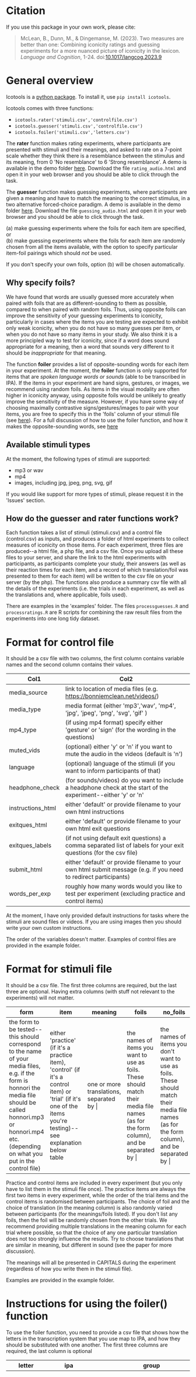 # Citation

If you use this package in your own work, please cite:

> McLean, B., Dunn, M., & Dingemanse, M. (2023). Two measures are better than one: Combining iconicity ratings and guessing experiments for a more nuanced picture of iconicity in the lexicon. *Language and Cognition*, 1-24. doi:[10.1017/langcog.2023.9](https://doi.org/10.1017/langcog.2023.9)

# General overview

Icotools is a [python package](https://pypi.org/project/icotools/). To install it, use `pip install icotools`.

Icotools comes with three functions:

- `icotools.rater('stimuli.csv','controlfile.csv')`
- `icotools.guesser('stimuli.csv','controlfile.csv')`
- `icotools.foiler('stimuli.csv','letters.csv')` 

The **rater** function makes rating experiments, where participants are presented with stimuli and their meanings, and asked to rate on a 7-point scale whether they think there is a resemblance between the stimulus and its meaning, from 0 'No resemblance' to 6 'Strong resemblance'. A demo is available in the demo folder [here](https://github.com/BonnieMcLean/IcoTools/tree/main/demo). Download the file `rating_audio.html` and open it in your web browser and you should be able to click through the task.

The **guesser** function makes guessing experiments, where participants are given a meaning and have to match the meaning to the correct stimulus, in a two alternative forced-choice paradigm. A demo is available in the demo folder [here](https://github.com/BonnieMcLean/IcoTools/tree/main/demo). Download the file `guessing_audio.html` and open it in your web browser and you should be able to click through the task.

(a) make guessing experiments where the foils for each item are specified, or   
(b) make guessing experiments where the foils for each item are randomly chosen from all the items available, with the option to specify particular item-foil pairings which should *not* be used.

If you don't specify your own foils, option (b) will be chosen automatically.

## Why specify foils?

We have found that words are usually guessed more accurately when paired with foils that are as different-sounding to them as possible, compared to when paired with random foils. Thus, using opposite foils can improve the sensitivity of your guessing experiments to iconicity, particularly in cases where the items you are testing are expected to exhibit only weak iconicity, when you do not have so many guesses per item, or when you do not have so many items in your study. We also think it is a more principled way to test for iconicity, since if a word does sound appropriate for a meaning, then a word that sounds very different to it should be *inappropriate* for that meaning. 

The function **foiler** provides a list of opposite-sounding words for each item in your experiment. At the moment, the **foiler** function is only supported for items that are *spoken language words or sounds* (able to be transcribed in IPA). If the items in your experiment are hand signs, gestures, or images, we recommend using random foils. As items in the visual modality are often higher in iconicity anyway, using opposite foils would be unlikely to greatly improve the sensitivity of the measure. However, if you have some way of choosing maximally contrastive signs/gestures/images to pair with your items, you are free to specify this in the 'foils' column of your stimuli file (see [here](#Format-for-stimuli-file)). For a full discussion of how to use the foiler function, and how it makes the opposite-sounding words, see [here](#instructions-for-using-the-foiler-function)

## Available stimuli types

At the moment, the following types of stimuli are supported:

- mp3 or wav 
- mp4
- images, including jpg, jpeg, png, svg, gif 

If you would like support for more types of stimuli, please request it in the 'Issues' section.

## How do the guesser and rater functions work? 

Each function takes a list of stimuli (stimuli.csv) and a control file (control.csv) as inputs, and produces a folder of html experiments to collect measures of iconicity on those items. For each experiment, three files are produced--a html file, a php file, and a csv file. Once you upload all these files to your server, and share the link to the html experiments with participants, as participants complete your study, their answers (as well as their reaction times for each item, and a record of which translation/foil was presented to them for each item) will be written to the csv file on your server (by the php). The functions also produce a summary csv file with all the details of the experiments (i.e. the trials in each experiment, as well as the translations and, where applicable, foils used).

There are examples in the 'examples' folder. The files `processguesses.R` and `processratings.R` are R scripts for combining the raw result files from the experiments into one long tidy dataset. 

# Format for control file

It should be a csv file with two columns, the first column contains variable names and the second column contains their values.

|Col1             |Col2                                                                                                             |
|-----------------|-----------------------------------------------------------------------------------------------------------------|
|media_source     |link to location of media files (e.g. https://bonniemclean.net/videos/)                                          |
|media_type       |media format (either 'mp3','wav', 'mp4', 'jpg', 'jpeg', 'png', 'svg', 'gif' )                                    |                                         
|mp4_type         |(if using mp4 format) specify either 'gesture' or 'sign' (for the wording in the questions)                      |
|muted_vids       |(optional) either 'y' or 'n' if you want to mute the audio in the videos (default is 'n')                        |
|language         |(optional) language of the stimuli (if you want to inform participants of that)                                  |
|headphone_check  |(for sounds/videos) do you want to include a headphone check at the start of the experiment--either 'y' or 'n'   |                                         
|instructions_html|either 'default' or provide filename to your own html instructions                                               |       
|exitques_html    |either 'default' or provide filename to your own html exit questions                                             |  
|exitques_labels  |(if not using default exit questions) a comma separated list of labels for your exit questions (for the csv file)|
|submit_html      |either 'default' or provide filename to your own html submit message (e.g. if you need to redirect participants) |
|words_per_exp    |roughly how many words would you like to test per experiment (excluding practice and control items)              |      

At the moment, I have only provided default instructions for tasks where the stimuli are sound files or videos. If you are using images then you should write your own custom instructions. 

The order of the variables doesn't matter.
Examples of control files are provided in the example folder.

# Format for stimuli file
It should be a csv file. The first three columns are required, but the last three are optional. Having extra columns (with stuff not relevant to the experiments) will not matter.

| form                                                         | item                                                         | meaning                                   | foils                                                        | no_foils                                                     | iconic                                                       |
| ------------------------------------------------------------ | ------------------------------------------------------------ | ----------------------------------------- | ------------------------------------------------------------ | ------------------------------------------------------------ | ------------------------------------------------------------ |
| the form to be tested--this should correspond to the name of your media files, e.g. if the form is honnori the media file should be called honnori.mp3 or honnori.mp4 etc. (depending on what you put in the control file) | either 'practice' (if it's a practice item), 'control' (if it's a control item) or 'trial' (if it's one of the items you're testing)--see explanation below table | one or more translations, separated by \| | the names of items you want to use as foils. These should match their media file names (as for the form column), and be separated by \| | the names of items you don't want to use as foils. These should match their media file names (as for the form column), and be separated by \| | if you want to have a roughly equal number of possibly iconic vs possibly not iconic words in each experiment, indicate your hypothesis about iconicity 'y' or 'n' here |

Practice and control items are included in every experiment (but you only have to list them in the stimuli file once). The practice items are always the first two items in every experiment, while the order of the trial items and the control items is randomised between participants. The choice of foil and the choice of translation (in the meaning column) is also randomly varied between participants (for the meanings/foils listed). If you don't list any foils, then the foil will be randomly chosen from the other trials. We recommend providing multiple translations in the meaning column for each trial where possible, so that the choice of any one particular translation does not too strongly influence the results. Try to choose translations that are similar in meaning, but different in sound (see the paper for more discussion). 

The meanings will all be presented in CAPITALS during the experiment (regardless of how you write them in the stimuli file).

Examples are provided in the example folder.

# Instructions for using the foiler() function

To use the foiler function, you need to provide a csv file that shows how the letters in the transcription system that you use map to IPA, and how they should be substituted with one another. The first three columns are required, the last column is optional

| letter                                                       | ipa                                                          | group                                                        | substitute                                                   |
| ------------------------------------------------------------ | ------------------------------------------------------------ | ------------------------------------------------------------ | ------------------------------------------------------------ |
| the letters used for writing the words in your experiments (as in the 'form' column of the stimuli file). These can be single characters or digraphs, but please do not use three or more characters for a single sound | the IPA representation of the sound denoted by those letters | the name of the sound group to which that sound belongs. Sounds in the same group will be freely substituted for one another when building foils. To avoid the foils sounding too strange, we recommend at least having vowels and consonants in separate groups. The names you use for your sound groups are not important (they can be anything). See the example at 'examples/foilerexamples/japsounds.csv' | if you do not want foiler() to decide which sounds to substitute for that sound, but wish to specify your own substitutions, you can do that here. Separate multiple sounds with \|. We recommend doing this with vowels if the language you are working with has only a small vowel inventory, as the foiler picks at least three sounds to substitute for each sound, so if there's not that many vowels to choose from some of the substitute vowels chosen could be quite similar to the original vowel. When working with small vowel inventories, we recommend specifying just one or two vowels to substitute, and choosing them by taking the vowel that you get when rotating the vowel space 180 degrees clockwise or anticlockwise (see discussion below) |

## How does foiler make the foils?

See the code in 'icotools/foiler.py'. We can walk through an example with the word *fuwafuwa*.

If any of your items are reduplicated, the first thing foiler will do is get rid of this reduplication. So *fuwafuwa* becomes *fuwa*. It then looks at each sound in *fuwa*, and figures out the phonological distances between that sound and every other sound in the language with which it can be freely substituted (based on how you have defined your groups in the letters file).

The phonological distances are calculated using the feature matrix provided by PHOIBLE, found [here](https://github.com/phoible/dev/blob/5bb2f0e4e759544af4cbcecd04ab35106894b8af/raw-data/FEATURES/phoible-segments-features.tsv). The distance between two sounds is equal to the sum of the distances between each of their feature values: the distance between two feature values that are identical is 0, while the distance between two opposing values (+/- or -/+) is 1—except if the feature involved is length or voicing, then the distance if 0.5—and the distance between two feature values when one of them is 0 (=not applicable) is 0.25.

For each sound, foiler takes the top three sounds that are most phonologically distant from it to use as its substitutes. In the case where there are more than three sounds that are equally distant from it, it takes all the sounds. For example, in the case of /f/ for Japanese, the most phonologically distant sounds are /w/ (with a distance of 8), /y/ (with a distance of 7.5), /n/ (with a distance of 7), and /r/ (also with a distance of 7). In the case of /w/, the most phonologically distant sounds are /tː/ (with a distance of 10.75), and /ts/, /t/, /tʃ/ and /dː/ (all with a distance of 10.25).

If the sound group is small, as is often the case with vowels, you may wish to specify a smaller number of substitutions. I substitute the vowels with the vowel obtained by rotating the vowels at the endpoints of the vowel space triangle 120 degrees clockwise or counterclockwise, and flipping the vowels in the middle. So /u/ is substituted with either /a/ or /i/, /a/ is substituted with either /i/ or /u/, /i/ is substituted with either /a/ or /u/, and /e/ and /o/ are substituted with each other (see image below). 

<img src="vowelsubs.png" alt="Rotating the vowel space" style="zoom:50%;" />

Foiler then makes three foil words for each item, by randomly substituting sounds from among the most phonologically distant sounds, or among the specified substitution sounds. In the case of *fuwafuwa*, we end up with foil words like *watʃi*, *nati*, and *ridːu* (among other possibilities). 

Foiler produces two files, the first is your original stimuli list with a column 'foils' added to it, where you can see the foils it made for you. The second is a file 'substitutions.csv', where you can see which sounds were substituted with each other, and what the phonological distances were between them.

# Demo

Below is an example of how to use the functions in icotools from python:

![](terminal.PNG)

You can find the input files in the folder 'examples/foiler_examples'.

# Default instructions

## Guesses - mp3/wav stimuli

'Japanese' will be replaced with whatever language you specify in the control file. If you don't specify a language, the instructions will just refer to 'an unknown language'.

>  <p>We are interested in how well people can guess words in foreign languages. In this experiment, you will be asked to match the English translation with the corresponding word in Japanese, guessing from a choice of two Japanese words.</p>
>  <p><strong>Criteria for participation</strong></p>
>  <p>Because your answers should be guesses, it is very important for our experiment that you do NOT speak or understand Japanese. Also, since the experiment requires you to listen to the words, you will need to complete it in a quiet place using headphones. We will check at the beginning of the experiment that you are using headphones, so please make sure to use them as participants who do not use headphones will not be able to complete the experiment.</p> 
>  <p>Participation is completely voluntary, anonymous and confidential. If you meet the above criteria and agree to participate, please click 'Participate'.</p>

## Guesses - mp4 stimuli

Below are the instructions for signs, in this case from JSL. JSL will be replaced with whatever language you specify.

> We are interested in how well people can guess the meanings of signs in JSL. In this experiment, you will be asked to match the English translation with the corresponding sign in JSL, guessing from a choice of two JSL signs.  
> **Criteria for participation**  
> For your judgments to be unbiased, it is very important that you do NOT know any JSL. If you do know JSL, we kindly ask that you do not participate in this study.  
> Participation is completely voluntary, anonymous and confidential. If you meet the above criteria and agree to participate, please click 'Participate'.

Below are the instructions for gestures. If you specify a language then it will replace 'foreign' with the language you specify.

> We are interested in how well people can guess the meanings of foreign gestures. In this experiment, you will be asked to match the English translation with the corresponding gesture, guessing from between a choice of two gestures.
> Participation is completely voluntary, anonymous and confidential. If you meet the above criteria and agree to participate, please click 'Participate'.

## Ratings - mp3/wav stimuli

'Korean' will be replaced with whatever language you specify.

> Some words seem to 'fit' their meanings. For example, consider the English words *wiggle*, *jiggle*, and *wriggle*.  
> We have an intuitive sense of the meanings of these words, because there is a resemblance between the words and their meanings.  
> Even people who do not speak any English can get a sense of the meaning of these words.  
> Words like walk and run on the other hand are not so intuitive; people who do not know any English would not be able to guess what these words mean.  
> In this task, you will listen to some Korean words, and we will tell you their meanings. You will then be asked to judge whether there is a resemblance between the word and its meaning.  
> **Criteria for participation**  
> For your judgments to be unbiased, it is very important that you do NOT know any Korean. If you do know Korean, we kindly ask that you do not participate in this study.  
> Since the task requires you to listen to the words, you will need to complete it in a quiet place using headphones. We will check at the beginning of the task that you are using headphones, so please make sure to use them as participants who do not use headphones will not be able to complete the task.  
> Participation is completely voluntary, anonymous and confidential. If you meet the above criteria and agree to participate, please click 'Participate'.

## Ratings - mp4 stimuli

For signs:

> In this task, you will be presented with some JSL signs, and we will tell you their meanings. Rate how well you think the sign depicts its meaning.  
> **Criteria for participation**  
> For your judgments to be unbiased, it is very important that you do NOT know any JSL. If you do know JSL, we kindly ask that you do not participate in this study.  
> Participation is completely voluntary, anonymous and confidential. If you meet the above criteria and agree to participate, please click 'Participate'.

For gestures:

> In this task, you will be presented with some foreign gestures, and we will tell you their meanings. Rate how well you think the gesture depicts its meaning.  
> Participation is completely voluntary, anonymous and confidential. If you meet the above criteria and agree to participate, please click 'Participate'.
